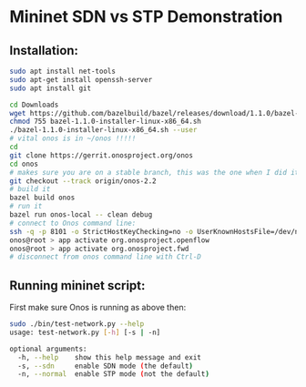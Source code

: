 Mininet SDN vs STP Demonstration
================================

Installation:
-------------

```bash
sudo apt install net-tools
sudo apt-get install openssh-server
sudo apt install git

cd Downloads
wget https://github.com/bazelbuild/bazel/releases/download/1.1.0/bazel-1.1.0-installer-linux-x86_64.sh
chmod 755 bazel-1.1.0-installer-linux-x86_64.sh 
./bazel-1.1.0-installer-linux-x86_64.sh --user
# vital onos is in ~/onos !!!!!
cd
git clone https://gerrit.onosproject.org/onos
cd onos
# makes sure you are on a stable branch, this was the one when I did it
git checkout --track origin/onos-2.2
# build it
bazel build onos
# run it
bazel run onos-local -- clean debug
# connect to Onos command line:
ssh -q -p 8101 -o StrictHostKeyChecking=no -o UserKnownHostsFile=/dev/null onos@127.0.0.1
onos@root > app activate org.onosproject.openflow
onos@root > app activate org.onosproject.fwd
# disconnect from onos command line with Ctrl-D
```
Running mininet script:
--------
First make sure Onos is running as above then:

``` bash
sudo ./bin/test-network.py --help
usage: test-network.py [-h] [-s | -n]

optional arguments:
  -h, --help    show this help message and exit
  -s, --sdn     enable SDN mode (the default)
  -n, --normal  enable STP mode (not the default)
```

